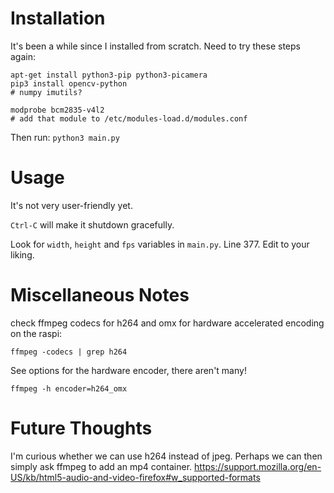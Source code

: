 
# Installation

It's been a while since I installed from scratch. Need to try these steps again:

```
apt-get install python3-pip python3-picamera
pip3 install opencv-python
# numpy imutils?

modprobe bcm2835-v4l2
# add that module to /etc/modules-load.d/modules.conf
```

Then run: `python3 main.py`

# Usage

It's not very user-friendly yet.

`Ctrl-C` will make it shutdown gracefully.

Look for `width`, `height` and `fps` variables in `main.py`. Line 377. Edit to your liking.

# Miscellaneous Notes

check ffmpeg codecs for h264 and omx for hardware accelerated encoding on the raspi:

`ffmpeg -codecs | grep h264`

See options for the hardware encoder, there aren't many!

`ffmpeg -h encoder=h264_omx`

# Future Thoughts

I'm curious whether we can use h264 instead of jpeg. Perhaps we can then simply ask ffmpeg to add an mp4 container.
https://support.mozilla.org/en-US/kb/html5-audio-and-video-firefox#w_supported-formats
